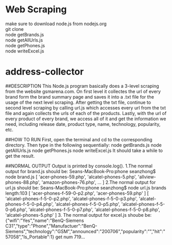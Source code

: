 # Web Scraping

make sure to download node.js from nodejs.org    
git clone   
node getBrands.js  
node getAllUrls.js  
node getPhones.js  
node writeExcel.js  

# address-collector

##DESCRIPTION
  This Node.js program basically does a 3-level scraping from the website gsmarena.com. On first level
it collectes the url of every brand form the brand summary page and saves it into a .txt file for the 
usage of the next level scraping. After getting the txt file, continue to second level scraping by 
calling url.js which accesses every url from the txt file and again collects the urls of each of the 
products. Lastly, with the url of every product of every brand, we access all of it and get the 
information we need, including release date, product type, name, technology, popularity, etc. 

##HOW TO RUN
  First, open the terminal and cd to the corresponding directory. Then type in the following sequentially:
  node getBrands.js
  node getAllUrls.js
  node getPhones.js
  node writeExcel.js
  It should take a while to get the result.

##NORMAL OUTPUT
  Output is printed by console.log().
  1.The normal output for brand.js should be:
Seans-MacBook-Pro:phone seanzhong$ node brand.js
[ 'acer-phones-59.php',
  'alcatel-phones-5.php',
  'allview-phones-88.php',
  'amazon-phones-76.php',
   ... ]
  2.The normal output for url.js should be:
Seans-MacBook-Pro:phone seanzhong$ node url.js
brands length:103
[ 'acer-phones-f-59-0-p2.php', 'acer-phones-59.php' ]
[ 'alcatel-phones-f-5-0-p2.php',
  'alcatel-phones-f-5-0-p3.php',
  'alcatel-phones-f-5-0-p4.php',
  'alcatel-phones-f-5-0-p5.php',
  'alcatel-phones-f-5-0-p6.php',
  'alcatel-phones-f-5-0-p7.php',
  'alcatel-phones-f-5-0-p8.php',
  'alcatel-phones-5.php' ]
  3. The normal output for excel.js shoube be:
{"wifi":"Yes","name":"BenQ-Siemens C31","type":"Phone","Manufactuer":"BenQ-Siemens","technology":"GSM","announced":"200706","popularity":"","hit":"57058","Is_Portable":1}
get num 719...


